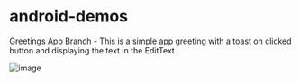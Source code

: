 # android-demos

Greetings App Branch - This is a simple app greeting with a toast on clicked button and displaying the text in the EditText

![image](https://github.com/daptanque/android-demos/assets/42044692/cf6fe0ea-99fc-4730-b897-d0128dc2d957)
